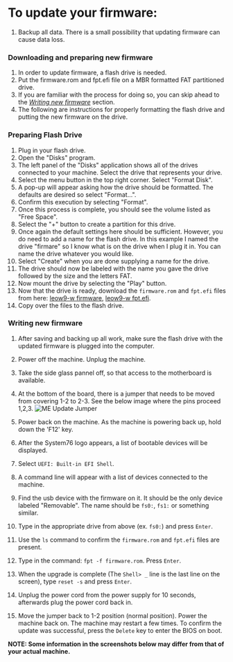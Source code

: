 # To update your firmware:

1. Backup all data. There is a small possibility that updating firmware can cause data loss.

### Downloading and preparing new firmware
1. In order to update firmware, a flash drive is needed. 
2. Put the firmware.rom and fpt.efi file on a MBR formatted FAT partitioned drive.
3. If you are familiar with the process for doing so, you can skip ahead to the [_Writing new firmware_](README.md#writing-new-firmware) section.
4. The following are instructions for properly formatting the flash drive and putting the new firmware on the drive.

### Preparing Flash Drive
1. Plug in your flash drive.
2. Open the "Disks" program.
4. The left panel of the "Disks" application shows all of the drives connected to your machine. Select the drive that represents your drive.
5. Select the menu button in the top right corner. Select "Format Disk".
6. A pop-up will appear asking how the drive should be formatted. The defaults are desired so select "Format...".
7. Confirm this execution by selecting "Format".
8. Once this process is complete, you should see the volume listed as "Free Space".
9. Select the "+" button to create a partition for this drive.
10. Once again the default settings here should be sufficient. However, you do need to add a name for the flash drive. In this example I named the drive "firmare" so I know what is on the drive when I plug it in. You can name the drive whatever you would like.
11. Select "Create" when you are done supplying a name for the drive.
12. The drive should now be labeled with the name you gave the drive followed by the size and the letters FAT.
13. Now mount the drive by selecting the "Play" button.
14. Now that the drive is ready, download the `firmware.rom` and `fpt.efi` files from here: [leow9-w firmware](firmware.rom), [leow9-w fpt.efi](fpt.efi).
15. Copy over the files to the flash drive.

 
### Writing new firmware
1. After saving and backing up all work, make sure the flash drive with the updated firmware is plugged into the computer.
2. Power off the machine. Unplug the machine.
3. Take the side glass pannel off, so that access to the motherboard is available.
4. At the bottom of the board, there is a jumper that needs to be moved from covering 1-2 to 2-3. See the below image where the pins proceed 1,2,3.
![ME Update Jumper]()

4. Power back on the machine. As the machine is powering back up, hold down the 'F12' key.
5. After the System76 logo appears, a list of bootable devices will be displayed.
6. Select `UEFI: Built-in EFI Shell`.
7. A command line will appear with a list of devices connected to the machine.
8. Find the usb device with the firmware on it. It should be the only device labeled "Removable". The name should be `fs0:`, `fs1:` or something similar.
9. Type in the appropriate drive from above (ex. `fs0:`) and press `Enter`.
10. Use the `ls` command to confirm the `firmware.rom` and `fpt.efi` files are present.
11. Type in the command: `fpt -f firmware.rom`. Press `Enter`.
12. When the upgrade is complete (The `Shell> _` line is the last line on the screen), type `reset -s` and press `Enter`. 
13. Unplug the power cord from the power supply for 10 seconds, afterwards plug the power cord back in.
14. Move the jumper back to 1-2 position (normal position). Power the machine back on. The machine may restart a few times. To confirm the update was successful, press the `Delete` key to enter the BIOS on boot.

**NOTE: Some information in the screenshots below may differ from that of your actual machine.**
